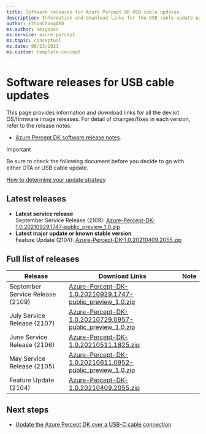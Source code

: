 ```yaml
---
title: Software releases for Azure Percept DK USB cable updates
description: Information and download links for the USB cable update package of Azure Percept DK 
author: EthanChangAED
ms.author: amiyouss
ms.service: azure-percept
ms.topic: conceptual
ms.date: 08/23/2021
ms.custom: template-concept
---
```


# Software releases for USB cable updates

This page provides information and download links for all the dev kit OS/firmware image releases. For detail of changes/fixes in each version, refer to the release notes:

- [Azure Percept DK software release notes](./azure-percept-devkit-software-release-notes.md).

>[!IMPORTANT]
>Be sure to check the following document before you decide to go with either OTA or USB cable update.
>
>[How to determine your update strategy](./how-to-determine-your-update-strategy.md)

## Latest releases

- **Latest service release**  
September Service Release (2109): [Azure-Percept-DK-1.0.20210929.1747-public_preview_1.0.zip](https://go.microsoft.com/fwlink/?linkid=2174462)
- **Latest major update or known stable version**  
Feature Update (2104): [Azure-Percept-DK-1.0.20210409.2055.zip](https://download.microsoft.com/download/6/4/d/64d53e60-f702-432d-a446-007920a4612c/Azure-Percept-DK-1.0.20210409.2055.zip)

## Full list of releases

|Release|Download Links|Note|
|---|---|:---:|
|September Service Release (2109)|[Azure-Percept-DK-1.0.20210929.1747-public_preview_1.0.zip](https://go.microsoft.com/fwlink/?linkid=2174462)||
|July Service Release (2107)|[Azure-Percept-DK-1.0.20210729.0957-public_preview_1.0.zip](https://download.microsoft.com/download/f/a/9/fa95d9d9-a739-493c-8fad-bccf839072c9/Azure-Percept-DK-1.0.20210729.0957-public_preview_1.0.zip)||
|June Service Release (2106)|[Azure-Percept-DK-1.0.20210511.1825.zip](https://download.microsoft.com/download/e/0/1/e01b6f7e-04f7-45ee-8933-8514c2fdbe6a/Azure-Percept-DK-1.0.20210511.1825.zip)||
|May Service Release (2105)|[Azure-Percept-DK-1.0.20210611.0952-public_preview_1.0.zip](https://download.microsoft.com/download/1/5/8/1588f7e3-f8ae-4c06-baa2-c559364daae5/Azure-Percept-DK-1.0.20210611.0952-public_preview_1.0.zip)||
|Feature Update (2104) |[Azure-Percept-DK-1.0.20210409.2055.zip](https://download.microsoft.com/download/6/4/d/64d53e60-f702-432d-a446-007920a4612c/Azure-Percept-DK-1.0.20210409.2055.zip)||

## Next steps

- [Update the Azure Percept DK over a USB-C cable connection](./how-to-update-via-usb.md)
